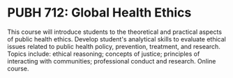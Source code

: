 # PUBH 712: Global Health Ethics

This course will introduce students to the theoretical and practical aspects of public health ethics. Develop student's analytical skills to evaluate ethical issues related to public health policy, prevention, treatment, and research. Topics include: ethical reasoning; concepts of justice; principles of interacting with communities; professional conduct and research. Online course.